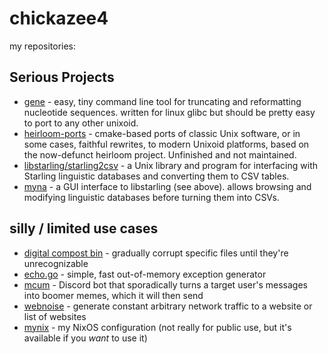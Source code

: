 # chickazee4

my repositories:

## Serious Projects

* [gene](https://github.com/chickazee4/gene) - easy, tiny command line tool for truncating and reformatting nucleotide sequences. written for linux glibc but should be pretty easy to port to any other unixoid. 
* [heirloom-ports](https://github.com/chickazee4/heirloom-ports) - cmake-based ports of classic Unix software, or in some cases, faithful rewrites, to modern Unixoid platforms, based on the now-defunct heirloom project. Unfinished and not maintained.
* [libstarling/starling2csv](https://github.com/chickazee4/starling) - a Unix library and program for interfacing with Starling linguistic databases and converting them to CSV tables.
* [myna](https://github.com/chickazee4/myna) - a GUI interface to libstarling (see above). allows browsing and modifying linguistic databases before turning them into CSVs.

## silly / limited use cases

* [digital compost bin](https://github.com/chickazee4/digitalcompostbin) - gradually corrupt specific files until they're unrecognizable
* [echo.go](https://github.com/chickazee4/echo.go) - simple, fast out-of-memory exception generator
* [mcum](https://github.com/chickazee4/mcum) - Discord bot that sporadically turns a target user's messages into boomer memes, which it will then send
* [webnoise](https://github.com/chickazee4/webnoise) - generate constant arbitrary network traffic to a website or list of websites
* [mynix](https://github.com/chickazee4/mynix) - my NixOS configuration (not really for public use, but it's available if you *want* to use it)
